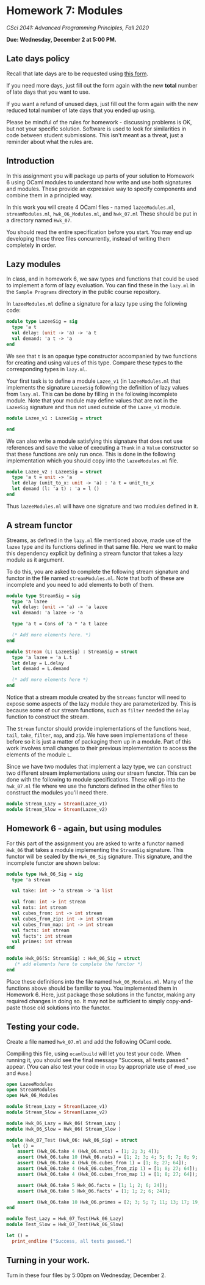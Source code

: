 # Homework 7: Modules

*CSci 2041: Advanced Programming Principles, Fall 2020*

**Due: Wednesday, December 2 at 5:00 PM.**

## Late days policy
Recall that late days are to be requested using 
[this form](https://forms.gle/mZSdyRTZYpSyHTBQ6).

If you need more days, just fill out the form again with the new
**total** number of late days that you want to use.

If you want a refund of unused days, just fill out the form again with
the new reduced total number of late days that you ended up using.

Please be mindful of the rules for homework - discussing problems is
OK, but not your specific solution. Software is used to look for
similarities in code between student submissions. This isn't meant as
a threat, just a reminder about what the rules are.



## Introduction

In this assignment you will package up parts of your solution to
Homework 6 using OCaml modules to understand how write and use both
signatures and modules.  These provide an expressive way to specify
components and combine them in a principled way.

In this work you will create 4 OCaml files - named
``lazeeModules.ml``, ``streamModules.ml``, ``hwk_06_Modules.ml``, and
``hwk_07.ml`` These should be put in a directory named ``Hwk_07``.

You should read the entire specification before you start.  You may
end up developing these three files concurrently, instead of writing
them completely in order.


## Lazy modules

In class, and in homework 6, we saw types and functions that could be
used to implement a form of lazy evaluation.  You can find these in
the ``lazy.ml`` in the ``Sample Programs`` directory in the public
course repository.

In ``lazeeModules.ml`` define a signature for a lazy type using the
following code:
```ocaml
module type LazeeSig = sig
  type 'a t
  val delay: (unit -> 'a) -> 'a t
  val demand: 'a t -> 'a 
end
```
We see that ``t`` is an opaque type constructor accompanied by two
functions for creating and using values of this type.  Compare these
types to the corresponding types in ``lazy.ml``.

Your first task is to define a module ``Lazee_v1`` (in ``lazeeModules.ml`` 
that implements the
signature ``LazeeSig`` following the definition of lazy values from
``lazy.ml``.  This can be done by filling in the following incomplete
module.  Note that your module may define values that are not in the
``LazeeSig`` signature and thus not used outside of the ``Lazee_v1``
module.

```ocaml
module Lazee_v1 : LazeeSig = struct

end
```

We can also write a module satisfying this signature that does not use
references and save the value of executing a ``Thunk`` in a ``Value``
constructor so that these functions are only run once.  This is done
in the following implementation which you should copy into the
``lazeeModules.ml`` file.
```ocaml
module Lazee_v2 : LazeeSig = struct
  type 'a t = unit -> 'a
  let delay (unit_to_x: unit -> 'a) : 'a t = unit_to_x
  let demand (l: 'a t) : 'a = l ()
end
```

Thus ``lazeeModules.ml`` will have one signature and two modules defined in it. 


## A stream functor

Streams, as defined in the ``lazy.ml`` file mentioned above, made use
of the ``lazee`` type and its functions defined in that same file.
Here we want to make this dependency explicit by defining a stream
functor that takes a lazy module as it argument.

To do this, you are asked to complete the following stream signature
and functor in the file named ``streamModules.ml``.  Note that both of 
these are incomplete and you need to add elements to both of them. 
```ocaml
module type StreamSig = sig
  type 'a lazee
  val delay: (unit -> 'a) -> 'a lazee
  val demand: 'a lazee -> 'a 

  type 'a t = Cons of 'a * 'a t lazee

  (* Add more elements here. *)
end

module Stream (L: LazeeSig) : StreamSig = struct
  type 'a lazee = 'a L.t
  let delay = L.delay
  let demand = L.demand

  (* add more elements here *)
end
```

Notice that a stream module created by the ``Streams`` functor will
need to expose some aspects of the lazy module they are parameterized
by.  This is because some of our stream functions, such as ``filter``
needed the ``delay`` function to construct the stream.

The ``Stream`` functor should provide implementations of the
functions ``head``, ``tail``, ``take``, ``filter``, ``map``, and
``zip``.  We have seen implementations of these before so it is just a
matter of packaging them up in a module.  Part of this work involves small changes to their previous implementation to access the elements of the module ``L``.



Since we have two modules that implement a lazy type, we can construct
two different stream implementations using our stream functor.  This
can be done with the following to module specifications.  These will go into the ``hwk_07.ml`` file where we use the functors defined in the other files to construct the modules you'll need there.

```ocaml
module Stream_Lazy = Stream(Lazee_v1)
module Stream_Slow = Stream(Lazee_v2)
```

## Homework 6 - again, but using modules

For this part of the assignment you are asked to write a functor named
``Hwk_06`` that takes a module implementing the ``StreamSig``
signature.  This functor will be sealed by the ``Hwk_06_Sig`` signature.
This signature, and the incomplete functor are shown below:
```ocaml
module type Hwk_06_Sig = sig
  type 'a stream

  val take: int -> 'a stream -> 'a list

  val from: int -> int stream
  val nats: int stream
  val cubes_from: int -> int stream
  val cubes_from_zip: int -> int stream
  val cubes_from_map: int -> int stream
  val facts: int stream
  val facts': int stream
  val primes: int stream
end

module Hwk_06(S: StreamSig) : Hwk_06_Sig = struct
   (* add elements here to complete the functor *)
end
```

Place these definitions into the file named ``hwk_06_Modules.ml``.
Many of the functions above should be familiar to you.  You
implemented them in Homework 6.  Here, just package those solutions in
the functor, making any required changes in doing so.  It may not be
sufficient to simply copy-and-paste those old solutions into the
functor.


## Testing your code.

Create a file named ``hwk_07.ml`` and add the following OCaml code.

Compiling this file, using ``ocamlbuild`` will let you test your
code.  When running it, you should see the final message "Success, all
tests passed." appear.  (You can also test your code in ``utop`` by
appropriate use of ``#mod_use`` and ``#use``.)

```ocaml
open LazeeModules
open StreamModules
open Hwk_06_Modules

module Stream_Lazy = Stream(Lazee_v1)
module Stream_Slow = Stream(Lazee_v2)

module Hwk_06_Lazy = Hwk_06( Stream_Lazy )
module Hwk_06_Slow = Hwk_06( Stream_Slow )

module Hwk_07_Test (Hwk_06: Hwk_06_Sig) = struct
  let () =
    assert (Hwk_06.take 4 (Hwk_06.nats) = [1; 2; 3; 4]);
    assert (Hwk_06.take 10 (Hwk_06.nats) = [1; 2; 3; 4; 5; 6; 7; 8; 9; 10]);
    assert (Hwk_06.take 4 (Hwk_06.cubes_from 1) = [1; 8; 27; 64]);
    assert (Hwk_06.take 4 (Hwk_06.cubes_from_zip 1) = [1; 8; 27; 64]);
    assert (Hwk_06.take 4 (Hwk_06.cubes_from_map 1) = [1; 8; 27; 64]);

    assert (Hwk_06.take 5 Hwk_06.facts = [1; 1; 2; 6; 24]);
    assert (Hwk_06.take 5 Hwk_06.facts' = [1; 1; 2; 6; 24]);

    assert (Hwk_06.take 10 Hwk_06.primes = [2; 3; 5; 7; 11; 13; 17; 19; 23; 29])
end

module Test_Lazy = Hwk_07_Test(Hwk_06_Lazy)
module Test_Slow = Hwk_07_Test(Hwk_06_Slow)

let () =
  print_endline ("Success, all tests passed.")
```


## Turning in your work.

Turn in these four files by 5:00pm on Wednesday, December 2.
